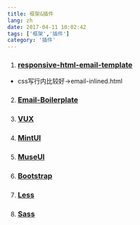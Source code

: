 ```yaml
---
title: 框架&插件
lang: zh
date: 2017-04-11 10:02:42
tags: ['框架','插件']
category: '插件'
---
```


1. ### [responsive-html-email-template](https://github.com/leemunroe/responsive-html-email-template)

* css写行内比较好->email-inlined.html

2. ### [Email-Boilerplate](https://github.com/seanpowell/Email-Boilerplate)

3. ### [VUX]()

4. ### [MintUI]()

5. ### [MuseUI]()

6. ### [Bootstrap]()

7. ### [Less]()

8. ### [Sass]()
